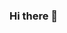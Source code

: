 ### Hi there 👋

<!--
**nalsur-veallam/nalsur-veallam** is a ✨ _special_ ✨ repository because its `README.md` (this file) appears on your GitHub profile.
